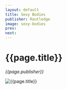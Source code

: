 ```yaml
---
layout: default
title: Sexy Bodies
publisher: Routledge
image: sexy-bodies
prev: 
next:
---
```


# {{page.title}}<br />
*{{page.publisher}}*

![{{page.title}}]({{page.image}}.webp "{{page.title}}")
